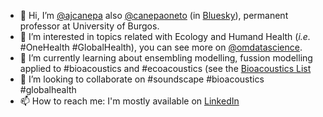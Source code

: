 - 👋 Hi, I’m [@ajcanepa](https://github.com/ajcanepa) also [@canepaoneto](https://bsky.app/profile/canepaoneto.bsky.social) (in [Bluesky](https://bsky.app/)), permanent professor at University of Burgos.
- 👀 I’m interested in topics related with Ecology and Humand Health (*i.e.* #OneHealth #GlobalHealth), you can see more on [@omdatascience](https://bsky.app/profile/omdatascience.bsky.social).
- 🌱 I’m currently learning about ensembling modelling, fussion modelling applied to #bioacoustics and #ecoacoustics (see the [Bioacoustics List](https://bsky.app/profile/did:plc:ffkgesg3jsv2j7aagkzrtcvt/feed/aaaivfksmfg3o)
- 💞️ I’m looking to collaborate on #soundscape #bioacoustics #globalhealth
- 📫 How to reach me: I'm mostly available on [LinkedIn](https://www.linkedin.com/in/antonio-canepa-oneto-56b7b633/)

<!---
ajcanepa/ajcanepa is a ✨ special ✨ repository because its `README.md` (this file) appears on your GitHub profile.
You can click the Preview link to take a look at your changes.
--->
